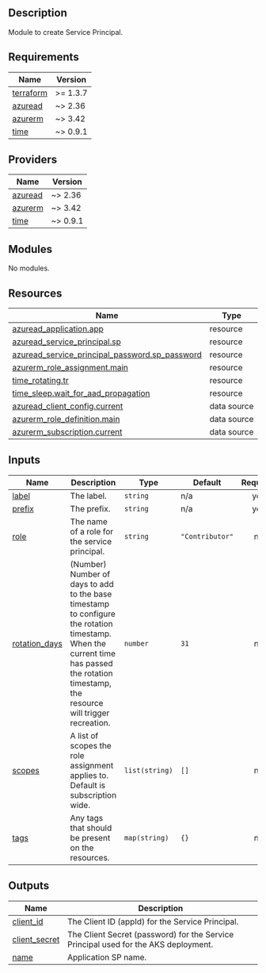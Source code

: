 ## Description

Module to create Service Principal.

## Requirements

| Name | Version |
|------|---------|
| <a name="requirement_terraform"></a> [terraform](#requirement\_terraform) | >= 1.3.7 |
| <a name="requirement_azuread"></a> [azuread](#requirement\_azuread) | ~> 2.36 |
| <a name="requirement_azurerm"></a> [azurerm](#requirement\_azurerm) | ~> 3.42 |
| <a name="requirement_time"></a> [time](#requirement\_time) | ~> 0.9.1 |

## Providers

| Name | Version |
|------|---------|
| <a name="provider_azuread"></a> [azuread](#provider\_azuread) | ~> 2.36 |
| <a name="provider_azurerm"></a> [azurerm](#provider\_azurerm) | ~> 3.42 |
| <a name="provider_time"></a> [time](#provider\_time) | ~> 0.9.1 |

## Modules

No modules.

## Resources

| Name | Type |
|------|------|
| [azuread_application.app](https://registry.terraform.io/providers/hashicorp/azuread/latest/docs/resources/application) | resource |
| [azuread_service_principal.sp](https://registry.terraform.io/providers/hashicorp/azuread/latest/docs/resources/service_principal) | resource |
| [azuread_service_principal_password.sp_password](https://registry.terraform.io/providers/hashicorp/azuread/latest/docs/resources/service_principal_password) | resource |
| [azurerm_role_assignment.main](https://registry.terraform.io/providers/hashicorp/azurerm/latest/docs/resources/role_assignment) | resource |
| [time_rotating.tr](https://registry.terraform.io/providers/hashicorp/time/latest/docs/resources/rotating) | resource |
| [time_sleep.wait_for_aad_propagation](https://registry.terraform.io/providers/hashicorp/time/latest/docs/resources/sleep) | resource |
| [azuread_client_config.current](https://registry.terraform.io/providers/hashicorp/azuread/latest/docs/data-sources/client_config) | data source |
| [azurerm_role_definition.main](https://registry.terraform.io/providers/hashicorp/azurerm/latest/docs/data-sources/role_definition) | data source |
| [azurerm_subscription.current](https://registry.terraform.io/providers/hashicorp/azurerm/latest/docs/data-sources/subscription) | data source |

## Inputs

| Name | Description | Type | Default | Required |
|------|-------------|------|---------|:--------:|
| <a name="input_label"></a> [label](#input\_label) | The label. | `string` | n/a | yes |
| <a name="input_prefix"></a> [prefix](#input\_prefix) | The prefix. | `string` | n/a | yes |
| <a name="input_role"></a> [role](#input\_role) | The name of a role for the service principal. | `string` | `"Contributor"` | no |
| <a name="input_rotation_days"></a> [rotation\_days](#input\_rotation\_days) | (Number) Number of days to add to the base timestamp to configure the rotation timestamp. When the current time has passed the rotation timestamp, the resource will trigger recreation. | `number` | `31` | no |
| <a name="input_scopes"></a> [scopes](#input\_scopes) | A list of scopes the role assignment applies to. Default is subscription wide. | `list(string)` | `[]` | no |
| <a name="input_tags"></a> [tags](#input\_tags) | Any tags that should be present on the resources. | `map(string)` | `{}` | no |

## Outputs

| Name | Description |
|------|-------------|
| <a name="output_client_id"></a> [client\_id](#output\_client\_id) | The Client ID (appId) for the Service Principal. |
| <a name="output_client_secret"></a> [client\_secret](#output\_client\_secret) | The Client Secret (password) for the Service Principal used for the AKS deployment. |
| <a name="output_name"></a> [name](#output\_name) | Application SP name. |
